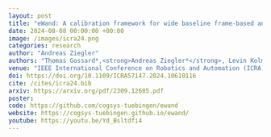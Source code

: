 ```yaml
---
layout: post
title: "eWand: A calibration framework for wide baseline frame-based and event-based camera systems"
date: 2024-08-08 00:00:00 +00:00
image: /images/icra24.png
categories: research
author: "Andreas Ziegler"
authors: "Thomas Gossard*,<strong>Andreas Ziegler*</strong>, Levin Kolmar, Jonas Tebbe,  Andreas Zell"
venue: "IEEE International Conference on Robotics and Automation (ICRA)"
doi: https://doi.org/10.1109/ICRA57147.2024.10610116
cite: /cites/icra24.bib
arxiv: https://arxiv.org/pdf/2309.12685.pdf
poster:
code: https://github.com/cogsys-tuebingen/ewand
website: https://cogsys-tuebingen.github.io/ewand/
youtube: https://youtu.be/Yd_Bsltdfi4
---
```


